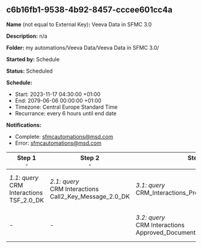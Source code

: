 ## c6b16fb1-9538-4b92-8457-cccee601cc4a

**Name** (not equal to External Key)**:** Veeva Data in SFMC 3.0

**Description:** n/a

**Folder:** my automations/Veeva Data/Veeva Data in SFMC 3.0/

**Started by:** Schedule

**Status:** Scheduled

**Schedule:**

* Start: 2023-11-17 04:30:00 +01:00
* End: 2079-06-06 00:00:00 +01:00
* Timezone: Central Europe Standard Time
* Recurrance: every 6 hours until end date

**Notifications:**

* Complete: sfmcautomations@msd.com
* Error: sfmcautomations@msd.com

| Step 1<br>_<small>-</small>_ | Step 2<br>_<small>-</small>_ | Step 3<br>_<small>-</small>_ | Step 4<br>_<small>-</small>_ | Step 5<br>_<small>-</small>_ | Step 6<br>_<small>-</small>_ | Step 7<br>_<small>-</small>_ | Step 8<br>_<small>-</small>_ | Step 9<br>_<small>-</small>_ | Step 10<br>_<small>-</small>_ | Step 11<br>_<small>-</small>_ | Step 12<br>_<small>-</small>_ | Step 13<br>_<small>-</small>_ | Step 14<br>_<small>-</small>_ | Step 15<br>_<small>-</small>_ | Step 16<br>_<small>-</small>_ | Step 17<br>_<small>-</small>_ | Step 18<br>_<small>-</small>_ | Step 19<br>_<small>-</small>_ | Step 20<br>_<small>-</small>_ | Step 21<br>_<small>-</small>_ | Step 22<br>_<small>-</small>_ | Step 23<br>_<small>-</small>_ | Step 24<br>_<small>-</small>_ |
| --- | --- | --- | --- | --- | --- | --- | --- | --- | --- | --- | --- | --- | --- | --- | --- | --- | --- | --- | --- | --- | --- | --- | --- |
| _1.1: query_<br>CRM Interactions TSF_2.0_DK | _2.1: query_<br>CRM Interactions Call2_Key_Message_2.0_DK | _3.1: query_<br>CRM_Interactions_Product_metrics_2.0_DK | _4.1: query_<br>CRM Interactions Call2_Sample_2.0_DK | _5.1: query_<br>CRM Interactions Account_2.0_DK | _6.1: query_<br>CRM Interactions Email_Activity_2.0_DK | _7.1: query_<br>CRM Interactions Address_2.0_DK | _8.1: query_<br>CRM Interactions  Survey_2.0_DK | _9.1: query_<br>CRM Interactions Sent_Email_2.0_DK | _10.1: query_<br>CRM Interactions Survey_Question_2.0_DK | _11.1: query_<br>CRM Interactions Multichannel_consent_2.0_DK | _12.1: query_<br>CRM Interactions Question_Response_2.0_DK | _13.1: query_<br>CRM_Interactions Clm_Presentation_2.0_DK | _14.1: query_<br>CRM Interactions User_2.0_DK | _15.1: query_<br>CRM Interactions Survey_Target_2.0_DK | _16.1: query_<br>CRM Interactions Call2_2.0_DK | _17.1: query_<br>CRM Interactions MC_Cycle_Plan_Product_3.0 | _18.1: query_<br>CRM Interactions MC_Cycle_Plan_Channel_3.0 | _19.1: query_<br>CRM Interactions _CI_Question_3.0 | _20.1: query_<br>CRM Interactions Cycle_Plan_Target_3.0 | _21.1: query_<br>CRM Interactions CI_Header_3.0 | _22.1: query_<br>CRM Interactions CI Target Response_3.0 | _23.1: query_<br>CRM Interactions Dynamic_Attribute_3.0 | _24.1: query_<br>CRM Interactions MC_Cycle_Plan_3.0 |
| - | - | _3.2: query_<br>CRM Interactions Approved_Document_2.0_DK | - | _5.2: query_<br>CRM Interactions Call2_Detail_2.0_DK | - | _7.2: query_<br>CRM Interactions _Product_2.0_DK | - | - | - | - | - | - | - | - | - | - | - | - | - | - | - | - | - |
